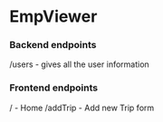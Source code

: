 # EmpViewer
### Backend endpoints
/users - gives all the user information
### Frontend endpoints
/ - Home 
/addTrip - Add new Trip form
